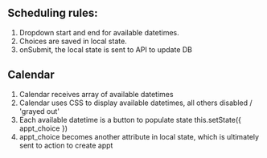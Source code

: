 
## Scheduling rules:
1. Dropdown start and end for available datetimes.
2. Choices are saved in local state.
3. onSubmit, the local state is sent to API to update DB 




## Calendar
1. Calendar receives array of available datetimes
2. Calendar uses CSS to display available datetimes, all others disabled / 'grayed out'
3. Each available datetime is a button to populate state  this.setState({ appt_choice })
4. appt_choice becomes another attribute in local state, which is ultimately sent to action to create appt 
